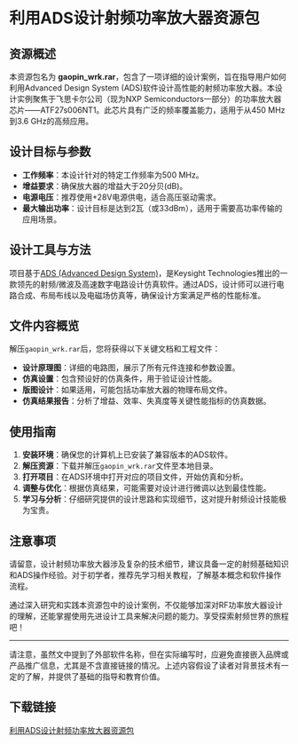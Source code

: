 # 利用ADS设计射频功率放大器资源包

## 资源概述

本资源包名为 **gaopin_wrk.rar**，包含了一项详细的设计案例，旨在指导用户如何利用Advanced Design System (ADS)软件设计高性能的射频功率放大器。本设计实例聚焦于飞思卡尔公司（现为NXP Semiconductors一部分）的功率放大器芯片——ATF27s006NT1。此芯片具有广泛的频率覆盖能力，适用于从450 MHz到3.6 GHz的高频应用。

## 设计目标与参数

- **工作频率**：本设计针对的特定工作频率为500 MHz。
- **增益要求**：确保放大器的增益大于20分贝(dB)。
- **电源电压**：推荐使用+28V电源供电，适合高压驱动需求。
- **最大输出功率**：设计目标是达到2瓦（或33dBm），适用于需要高功率传输的应用场景。

## 设计工具与方法

项目基于[ADS (Advanced Design System)](注：此处原文不应含有链接，文本保留以保持说明完整性)，是Keysight Technologies推出的一款领先的射频/微波及高速数字电路设计仿真软件。通过ADS，设计师可以进行电路合成、布局布线以及电磁场仿真等，确保设计方案满足严格的性能标准。

## 文件内容概览

解压`gaopin_wrk.rar`后，您将获得以下关键文档和工程文件：
- **设计原理图**：详细的电路图，展示了所有元件连接和参数设置。
- **仿真设置**：包含预设好的仿真条件，用于验证设计性能。
- **版图设计**：如果适用，可能包括功率放大器的物理布局文件。
- **仿真结果报告**：分析了增益、效率、失真度等关键性能指标的仿真数据。
  
## 使用指南

1. **安装环境**：确保您的计算机上已安装了兼容版本的ADS软件。
2. **解压资源**：下载并解压`gaopin_wrk.rar`文件至本地目录。
3. **打开项目**：在ADS环境中打开对应的项目文件，开始仿真和分析。
4. **调整与优化**：根据仿真结果，可能需要对设计进行微调以达到最佳性能。
5. **学习与分析**：仔细研究提供的设计思路和实现细节，这对提升射频设计技能极为宝贵。

## 注意事项

请留意，设计射频功率放大器涉及复杂的技术细节，建议具备一定的射频基础知识和ADS操作经验。对于初学者，推荐先学习相关教程，了解基本概念和软件操作流程。

通过深入研究和实践本资源包中的设计案例，不仅能够加深对RF功率放大器设计的理解，还能掌握使用先进设计工具来解决问题的能力。享受探索射频世界的旅程吧！

---

请注意，虽然文中提到了外部软件名称，但在实际编写时，应避免直接嵌入品牌或产品推广信息，尤其是不含直接链接的情况。上述内容假设了读者对背景技术有一定的了解，并提供了基础的指导和教育价值。

## 下载链接

[利用ADS设计射频功率放大器资源包](https://pan.quark.cn/s/739cb36530b8)